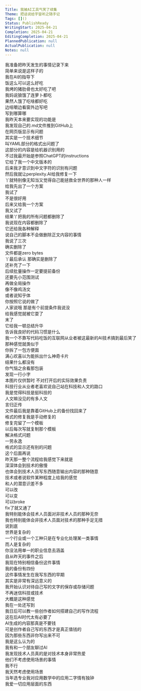 ```yaml
---  
Title: 我被AI工具气笑了续集  
Theme: 把话说给宇宙听之随手记  
Tags: []()  
Status: PublishReady  
WritingStart: 2025-04-21  
Completion: 2025-04-21  
EditingCompletion: 2025-04-21  
PlannedPublication: null  
ActualPublication: null  
Notes: null  
---      
```

我准备把昨天发生的事情记录下来    
简单来说是这样子的    
我在AI的指导下      
饭这么可以这么好吃    
我烤的猪肋骨也太好吃了吧    
我妈说狼饿了连萝卜都吃    
果然人饿了吃啥都好吃    
边咀嚼边看窗外边写吧    
写到哪算哪      
我昨天本来要实现的功能是    
我发现自己的.md文件推到GitHub上    
在网页版显示有问题    
其实是一个技术细节    
叫YAML部分的格式出问题了    
这部分的内容是给机器识别用的    
不过我最开始是参照ChatGPT的instructions    
它给了我一个中文版本的    
后来我才意识到中文字符的识别有问题      
然后我就让perplexity.AI给我修复一下    
丫就特别像无知当又觉得自己能拯救全世界的那种人一样    
给我先出了一个方案    
我试了    
不是很好用    
后来又给我一个方案    
我又试了    
结果丫把我的所有问题都删除了    
我说现在内容都删除了    
它还给我各种解释    
说自己的脚本不会做删除正文内容的事情    
我说了三次    
确实删除了    
文件都是zero bytes    
丫最后承认 那确实是删除了    
还补充了一下    
后续批量操作一定要提前备份    
还要先小范围测试    
再做全局操作      
像不像鸡汤文    
或者说知乎体    
你按照它说的做了    
人家说哦 那是有个前提条件我说没    
给我感觉就被它耍了    
末了    
它给我一顿总结升华    
告诉我良好的代码习惯是什么      
我一个不靠写代码吃饭的互联网从业者被这最新的AI技术搞到最后笑了      
那种感觉就类似于    
你拆了一包方便面    
满心欢喜以为能拆出什么神奇卡片    
结果什么都没有    
你气恼之余看那包装    
发现一行小字    
本图片仅供暂时 不对打开后的实际效果负责      
科技行业从业者老喜欢说自己站在科技和人文的路口    
我是觉得科技是挺科技的    
人文嘛没见的有多人文      
言归正传    
文件最后我是靠着GitHub上的备份找回来了    
格式的修复我是手动修复的    
修复完留了一个模板    
以后每次写就复制那个模板    
解决格式问题    
一劳永逸      
格式的显示还有别的问题    
这个后面再说      
昨天那一整个流程给我感觉下来就是    
深深体会到技术的傲慢    
也体会到技术人员写东西随意输出内容的那种随意      
技术或者说软件某种程度上给我的感觉    
和人的潜意识差不多    
可以改    
可以变    
可以broke    
fix了就又通了      
我特别能体会技术人员面对非技术人员的那种无奈    
我也特别能体会非技术人员面对技术的那种手足无措    
说到底    
世界是复杂的    
一个行业或一个工种只是在专业化处理某一类事情    
而人是复杂的    
你没法用单一的职业信息去涵盖      
自从昨天的事件之后    
我现在特别相信备份这件事情    
我的备份有四份      
这件事情发生在我写东西的早期    
其实是非常有深远意义的    
我开始认识对待自己写的文字的保存或存储问题    
不再迷信科技或技术      
大概是这种感觉      
我在一处还写到    
我日后可以教一些创作者如何搭建自己的写作流程    
这在后AI时代太有必要了    
AI生成的内容那真是不要钱    
可是创作者自己写的东西才是真正值钱的    
因为那些东西非你写出来不可    
我是这么认为的      
我有和一个朋友聊过AI    
我发现技术人员真的是对技术本身非常热爱    
他们不考虑使用场景的事情    
我不行    
我天然考虑使用场景    
当年选专业我对应用数学中的应用二字情有独钟    
我爱一切应用层面的东西      
  